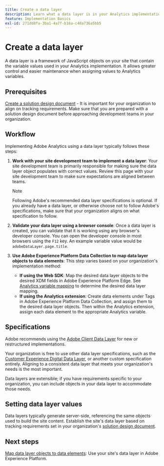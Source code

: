 ```yaml
---
title: Create a data layer
description: Learn what a data layer is in your Analytics implementation, and how it can be used to map variables in Adobe Analytics.
feature: Implementation Basics
exl-id: 271dd8fa-3ba1-4a7f-b16a-c48a736a5bb5
---
```

# Create a data layer

A data layer is a framework of JavaScript objects on your site that contain the variable values used in your Analytics implementation. It allows greater control and easier maintenance when assigning values to Analytics variables.

## Prerequisites

[Create a solution design document](solution-design.md) - It is important for your organization to align on tracking requirements. Make sure that you are prepared with a solution design document before approaching development teams in your organization.

## Workflow

Implementing Adobe Analytics using a data layer typically follows these steps:

1. **Work with your site development team to implement a data layer**: Your site development team is primarily responsible for making sure the data layer object populates with correct values. Review this page with your site development team to make sure expectations are aligned between teams.

   >[!NOTE]
   >
   >Following Adobe's recommended data layer specifications is optional. If you already have a data layer, or otherwise choose not to follow Adobe's specifications, make sure that your organization aligns on what specification to follow.
1. **Validate your data layer using a browser console**: Once a data layer is created, you can validate that it is working using any browser's developer console. You can open the developer console in most browsers using the `F12` key. An example variable value would be `adobeDataLayer.page.title`.
1. **Use Adobe Experience Platform Data Collection to map data layer objects to data elements**: This step varies based on your organization's implementation method:
   * **If using the Web SDK**: Map the desired data layer objects to the desired XDM fields in Adobe Experience Platform Edge. See [Analytics variable mapping](../aep-edge/variable-mapping.md) to determine the desired data layer mapping.
   * **If using the Analytics extension**: Create data elements under Tags in Adobe Experience Platform Data Collection, and assign them to the desired data layer objects. Then within the Analytics extension, assign each data element to the appropriate Analytics variable.

## Specifications

Adobe recommends using the [Adobe Client Data Layer](https://github.com/adobe/adobe-client-data-layer/wiki) for new or restructured implementations.

Your organization is free to use other data layer specifications, such as the [Customer Experience Digital Data Layer](https://www.w3.org/2013/12/ceddl-201312.pdf), or another custom specification entirely. Aligning to a consistent data layer that meets your organization's needs is the most important.

Data layers are extensible; if you have requirements specific to your organization, you can include objects in your data layer to accommodate those needs.

## Setting data layer values

Data layers typically generate server-side, referencing the same objects used to build the site content. Establish the site's data layer based on tracking requirements set in your organization's [solution design document](solution-design.md).

## Next steps

[Map data layer objects to data elements](../launch/layer-to-elements.md): Use your site's data layer in Adobe Experience Platform.
